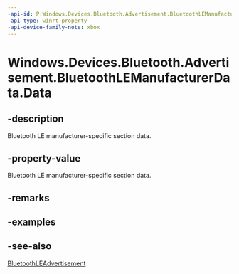 ```yaml
---
-api-id: P:Windows.Devices.Bluetooth.Advertisement.BluetoothLEManufacturerData.Data
-api-type: winrt property
-api-device-family-note: xbox
---
```


<!-- Property syntax
public Windows.Storage.Streams.IBuffer Data { get;  set; }
-->

# Windows.Devices.Bluetooth.Advertisement.BluetoothLEManufacturerData.Data

## -description
Bluetooth LE manufacturer-specific section data.

## -property-value
Bluetooth LE manufacturer-specific section data.

## -remarks

## -examples

## -see-also
[BluetoothLEAdvertisement](bluetoothleadvertisement.md)